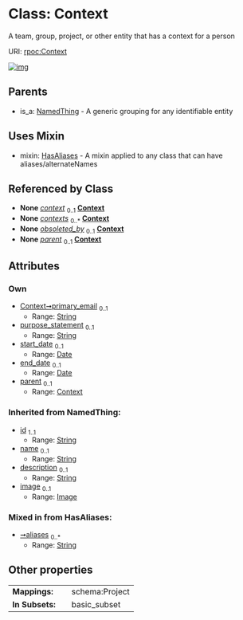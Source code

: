 
# Class: Context


A team, group, project, or other entity that has a context for a person

URI: [rpoc:Context](https://pub.tech/schema/rpoc/Context)


[![img](https://yuml.me/diagram/nofunky;dir:TB/class/[NamedThing],[Image],[HasAliases],[Context]<parent%200..1-%20[Context&#124;primary_email:string%20%3F;purpose_statement:string%20%3F;start_date:date%20%3F;end_date:date%20%3F;aliases:string%20*;id(i):string;name(i):string%20%3F;description(i):string%20%3F],[Membership]-%20context%200..1>[Context],[Interaction]-%20obsoleted_by%200..1>[Context],[Context]uses%20-.->[HasAliases],[NamedThing]^-[Context],[Membership],[Interaction])](https://yuml.me/diagram/nofunky;dir:TB/class/[NamedThing],[Image],[HasAliases],[Context]<parent%200..1-%20[Context&#124;primary_email:string%20%3F;purpose_statement:string%20%3F;start_date:date%20%3F;end_date:date%20%3F;aliases:string%20*;id(i):string;name(i):string%20%3F;description(i):string%20%3F],[Membership]-%20context%200..1>[Context],[Interaction]-%20obsoleted_by%200..1>[Context],[Context]uses%20-.->[HasAliases],[NamedThing]^-[Context],[Membership],[Interaction])

## Parents

 *  is_a: [NamedThing](NamedThing.md) - A generic grouping for any identifiable entity

## Uses Mixin

 *  mixin: [HasAliases](HasAliases.md) - A mixin applied to any class that can have aliases/alternateNames

## Referenced by Class

 *  **None** *[context](context.md)*  <sub>0..1</sub>  **[Context](Context.md)**
 *  **None** *[contexts](contexts.md)*  <sub>0..\*</sub>  **[Context](Context.md)**
 *  **None** *[obsoleted_by](obsoleted_by.md)*  <sub>0..1</sub>  **[Context](Context.md)**
 *  **None** *[parent](parent.md)*  <sub>0..1</sub>  **[Context](Context.md)**

## Attributes


### Own

 * [Context➞primary_email](Context_primary_email.md)  <sub>0..1</sub>
     * Range: [String](types/String.md)
 * [purpose_statement](purpose_statement.md)  <sub>0..1</sub>
     * Range: [String](types/String.md)
 * [start_date](start_date.md)  <sub>0..1</sub>
     * Range: [Date](types/Date.md)
 * [end_date](end_date.md)  <sub>0..1</sub>
     * Range: [Date](types/Date.md)
 * [parent](parent.md)  <sub>0..1</sub>
     * Range: [Context](Context.md)

### Inherited from NamedThing:

 * [id](id.md)  <sub>1..1</sub>
     * Range: [String](types/String.md)
 * [name](name.md)  <sub>0..1</sub>
     * Range: [String](types/String.md)
 * [description](description.md)  <sub>0..1</sub>
     * Range: [String](types/String.md)
 * [image](image.md)  <sub>0..1</sub>
     * Range: [Image](Image.md)

### Mixed in from HasAliases:

 * [➞aliases](hasAliases__aliases.md)  <sub>0..\*</sub>
     * Range: [String](types/String.md)

## Other properties

|  |  |  |
| --- | --- | --- |
| **Mappings:** | | schema:Project |
| **In Subsets:** | | basic_subset |

